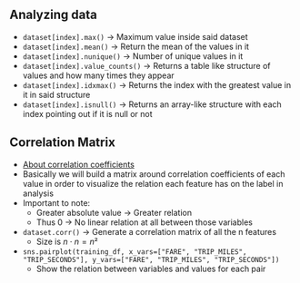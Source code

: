 ## Analyzing data
- `dataset[index].max()` -> Maximum value inside said dataset
- `dataset[index].mean()` -> Return the mean of the values in it
- `dataset[index].nunique()` -> Number of unique values in it
- `dataset[index].value_counts()` -> Returns a table like structure of values and how many times they appear
- `dataset[index].idxmax()` -> Returns the index with the greatest value in it in said structure
- `dataset[index].isnull()` -> Returns an array-like structure with each index pointing out if it is null or not

## Correlation Matrix
- [About correlation coefficients](/topics/correlation_coefficient.md)
- Basically we will build a matrix around correlation coefficients of each value in order to visualize the relation each feature has on the label in analysis
- Important to note:
	- Greater absolute value -> Greater relation
	- Thus 0 -> No linear relation at all between those variables
- `dataset.corr()` -> Generate a correlation matrix of all the n features 
	- Size is $n \cdot n = n²$ 
- `sns.pairplot(training_df, x_vars=["FARE", "TRIP_MILES", "TRIP_SECONDS"], y_vars=["FARE", "TRIP_MILES", "TRIP_SECONDS"])`
	- Show the relation between variables and values for each pair